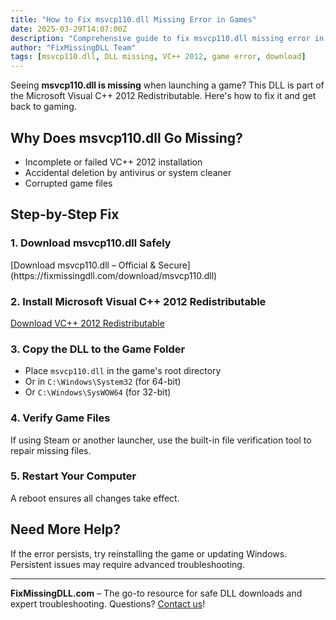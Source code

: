 ```yaml
---
title: "How to Fix msvcp110.dll Missing Error in Games"
date: 2025-03-29T14:07:00Z
description: "Comprehensive guide to fix msvcp110.dll missing error in PC games. Download the correct DLL and restore smooth gameplay."
author: "FixMissingDLL Team"
tags: [msvcp110.dll, DLL missing, VC++ 2012, game error, download]
---
```


Seeing **msvcp110.dll is missing** when launching a game? This DLL is part of the Microsoft Visual C++ 2012 Redistributable. Here's how to fix it and get back to gaming.

## Why Does msvcp110.dll Go Missing?
- Incomplete or failed VC++ 2012 installation
- Accidental deletion by antivirus or system cleaner
- Corrupted game files

## Step-by-Step Fix

### 1. Download msvcp110.dll Safely
<div class="download-btn">[Download msvcp110.dll – Official & Secure](https://fixmissingdll.com/download/msvcp110.dll)</div>

### 2. Install Microsoft Visual C++ 2012 Redistributable
[Download VC++ 2012 Redistributable](https://www.microsoft.com/en-us/download/details.aspx?id=30679)

### 3. Copy the DLL to the Game Folder
- Place `msvcp110.dll` in the game's root directory
- Or in `C:\Windows\System32` (for 64-bit)
- Or `C:\Windows\SysWOW64` (for 32-bit)

### 4. Verify Game Files
If using Steam or another launcher, use the built-in file verification tool to repair missing files.

### 5. Restart Your Computer
A reboot ensures all changes take effect.

## Need More Help?
If the error persists, try reinstalling the game or updating Windows. Persistent issues may require advanced troubleshooting.

---
**FixMissingDLL.com** – The go-to resource for safe DLL downloads and expert troubleshooting. Questions? [Contact us](mailto:support@fixmissingdll.com)! 